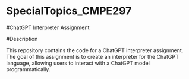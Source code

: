 # SpecialTopics_CMPE297

#ChatGPT Interpreter Assignment

#Description

This repository contains the code for a ChatGPT interpreter assignment. The goal of this assignment is to create an interpreter for the ChatGPT language, allowing users to interact with a ChatGPT model programmatically.
